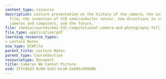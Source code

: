 ```yaml
---
content_type: resource
description: Lecture presentation on the history of the camera, the invention of photographic
  film, the invention of CCD semiconductor sensor, new directions in camera design,
  cameras and computers, and the future.
file: /media/courses/mas-531-computational-camera-and-photography-fall-2009/2ffc05d38cb05cb1bca92ab86cd58d06_MITMAS_531F09_lec09_2a.pdf
file_type: application/pdf
learning_resource_types:
- Lecture Notes
ocw_type: OCWFile
parent_title: Lecture Notes
parent_type: CourseSection
resourcetype: Document
title: Cameras We Cannot Picture
uid: 2ffc05d3-8cb0-5cb1-bca9-2ab86cd58d06
---
```


